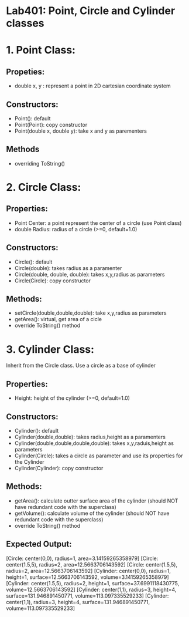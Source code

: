 ﻿# Lab401: Point, Circle and Cylinder classes

# 1. Point Class:
## Propeties:
- double x, y : represent a point in 2D cartesian coordinate system 

## Constructors:
- Point(): default
- Point(Point): copy constructor
- Point(double x, double y): take x and y as parementers

## Methods
- overriding ToString()

# 2. Circle Class:
## Properties:
- Point Center: a point represent the center of a circle (use Point class)
- double Radius: radius of a circle (>=0, default=1.0)

## Constructors:
- Circle(): default
- Circle(double): takes radius as a paramenter
- Circle(double, double, double): takes x,y,radius as parameters
- Circle(Circle): copy constructor

## Methods:
- setCircle(double,double,double): take x,y,radius as parameters
- getArea(): virtual, get area of a cicle
- override ToString() method

# 3. Cylinder Class:
Inherit from the Circle class. Use a circle as a base of cylinder

## Properties:
- Height: height of the cylinder (>=0, default=1.0)

## Constructors:
- Cylinder(): default
- Cylinder(double,double): takes radius,height as a paramenters
- Cylinder(double,double,double,double): takes x,y,raduis,height as parameters
- Cylinder(Circle): takes a circle as parameter and use its properties for the Cylinder
- Cylinder(Cylinder): copy constructor

## Methods:
- getArea(): calculate outter surface area of the cylinder (should NOT have redundant code with the superclass)
- getVolume(): calculate volume of the cylinder (should NOT have redundant code with the superclass)
- override ToString() method


## Expected Output:

[Circle: center(0,0), radius=1, area=3.14159265358979]
[Circle: center(1.5,5), radius=2, area=12.5663706143592]
[Circle: center(1.5,5), radius=2, area=12.5663706143592]
[Cylinder: center(0,0), radius=1, height=1, surface=12.5663706143592, volume=3.14159265358979]
[Cylinder: center(1.5,5), radius=2, height=1, surface=37.6991118430775, volume=12.5663706143592]
[Cylinder: center(1,1), radius=3, height=4, surface=131.946891450771, volume=113.097335529233]
[Cylinder: center(1,1), radius=3, height=4, surface=131.946891450771, volume=113.097335529233]
